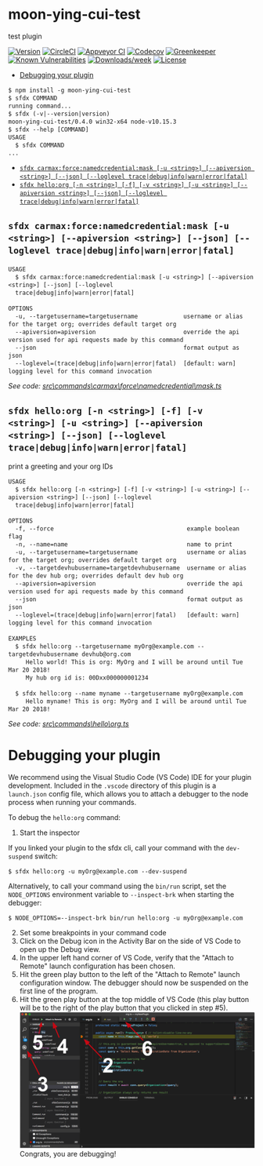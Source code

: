 moon-ying-cui-test
==================

test plugin

[![Version](https://img.shields.io/npm/v/moon-ying-cui-test.svg)](https://npmjs.org/package/moon-ying-cui-test)
[![CircleCI](https://circleci.com/gh/MoonCui-Ying/moon-ying-cui-test/tree/master.svg?style=shield)](https://circleci.com/gh/MoonCui-Ying/moon-ying-cui-test/tree/master)
[![Appveyor CI](https://ci.appveyor.com/api/projects/status/github/MoonCui-Ying/moon-ying-cui-test?branch=master&svg=true)](https://ci.appveyor.com/project/heroku/moon-ying-cui-test/branch/master)
[![Codecov](https://codecov.io/gh/MoonCui-Ying/moon-ying-cui-test/branch/master/graph/badge.svg)](https://codecov.io/gh/MoonCui-Ying/moon-ying-cui-test)
[![Greenkeeper](https://badges.greenkeeper.io/MoonCui-Ying/moon-ying-cui-test.svg)](https://greenkeeper.io/)
[![Known Vulnerabilities](https://snyk.io/test/github/MoonCui-Ying/moon-ying-cui-test/badge.svg)](https://snyk.io/test/github/MoonCui-Ying/moon-ying-cui-test)
[![Downloads/week](https://img.shields.io/npm/dw/moon-ying-cui-test.svg)](https://npmjs.org/package/moon-ying-cui-test)
[![License](https://img.shields.io/npm/l/moon-ying-cui-test.svg)](https://github.com/MoonCui-Ying/moon-ying-cui-test/blob/master/package.json)

<!-- toc -->
* [Debugging your plugin](#debugging-your-plugin)
<!-- tocstop -->
<!-- install -->
<!-- usage -->
```sh-session
$ npm install -g moon-ying-cui-test
$ sfdx COMMAND
running command...
$ sfdx (-v|--version|version)
moon-ying-cui-test/0.4.0 win32-x64 node-v10.15.3
$ sfdx --help [COMMAND]
USAGE
  $ sfdx COMMAND
...
```
<!-- usagestop -->
<!-- commands -->
* [`sfdx carmax:force:namedcredential:mask [-u <string>] [--apiversion <string>] [--json] [--loglevel trace|debug|info|warn|error|fatal]`](#sfdx-carmaxforcenamedcredentialmask--u-string---apiversion-string---json---loglevel-tracedebuginfowarnerrorfatal)
* [`sfdx hello:org [-n <string>] [-f] [-v <string>] [-u <string>] [--apiversion <string>] [--json] [--loglevel trace|debug|info|warn|error|fatal]`](#sfdx-helloorg--n-string--f--v-string--u-string---apiversion-string---json---loglevel-tracedebuginfowarnerrorfatal)

## `sfdx carmax:force:namedcredential:mask [-u <string>] [--apiversion <string>] [--json] [--loglevel trace|debug|info|warn|error|fatal]`

```
USAGE
  $ sfdx carmax:force:namedcredential:mask [-u <string>] [--apiversion <string>] [--json] [--loglevel 
  trace|debug|info|warn|error|fatal]

OPTIONS
  -u, --targetusername=targetusername             username or alias for the target org; overrides default target org
  --apiversion=apiversion                         override the api version used for api requests made by this command
  --json                                          format output as json
  --loglevel=(trace|debug|info|warn|error|fatal)  [default: warn] logging level for this command invocation
```

_See code: [src\commands\carmax\force\namedcredential\mask.ts](https://github.com/MoonCui-Ying/moon-ying-cui-test/blob/v0.4.0/src\commands\carmax\force\namedcredential\mask.ts)_

## `sfdx hello:org [-n <string>] [-f] [-v <string>] [-u <string>] [--apiversion <string>] [--json] [--loglevel trace|debug|info|warn|error|fatal]`

print a greeting and your org IDs

```
USAGE
  $ sfdx hello:org [-n <string>] [-f] [-v <string>] [-u <string>] [--apiversion <string>] [--json] [--loglevel 
  trace|debug|info|warn|error|fatal]

OPTIONS
  -f, --force                                      example boolean flag
  -n, --name=name                                  name to print
  -u, --targetusername=targetusername              username or alias for the target org; overrides default target org
  -v, --targetdevhubusername=targetdevhubusername  username or alias for the dev hub org; overrides default dev hub org
  --apiversion=apiversion                          override the api version used for api requests made by this command
  --json                                           format output as json
  --loglevel=(trace|debug|info|warn|error|fatal)   [default: warn] logging level for this command invocation

EXAMPLES
  $ sfdx hello:org --targetusername myOrg@example.com --targetdevhubusername devhub@org.com
     Hello world! This is org: MyOrg and I will be around until Tue Mar 20 2018!
     My hub org id is: 00Dxx000000001234
  
  $ sfdx hello:org --name myname --targetusername myOrg@example.com
     Hello myname! This is org: MyOrg and I will be around until Tue Mar 20 2018!
```

_See code: [src\commands\hello\org.ts](https://github.com/MoonCui-Ying/moon-ying-cui-test/blob/v0.4.0/src\commands\hello\org.ts)_
<!-- commandsstop -->
<!-- debugging-your-plugin -->
# Debugging your plugin
We recommend using the Visual Studio Code (VS Code) IDE for your plugin development. Included in the `.vscode` directory of this plugin is a `launch.json` config file, which allows you to attach a debugger to the node process when running your commands.

To debug the `hello:org` command: 
1. Start the inspector
  
If you linked your plugin to the sfdx cli, call your command with the `dev-suspend` switch: 
```sh-session
$ sfdx hello:org -u myOrg@example.com --dev-suspend
```
  
Alternatively, to call your command using the `bin/run` script, set the `NODE_OPTIONS` environment variable to `--inspect-brk` when starting the debugger:
```sh-session
$ NODE_OPTIONS=--inspect-brk bin/run hello:org -u myOrg@example.com
```

2. Set some breakpoints in your command code
3. Click on the Debug icon in the Activity Bar on the side of VS Code to open up the Debug view.
4. In the upper left hand corner of VS Code, verify that the "Attach to Remote" launch configuration has been chosen.
5. Hit the green play button to the left of the "Attach to Remote" launch configuration window. The debugger should now be suspended on the first line of the program. 
6. Hit the green play button at the top middle of VS Code (this play button will be to the right of the play button that you clicked in step #5).
<br><img src=".images/vscodeScreenshot.png" width="480" height="278"><br>
Congrats, you are debugging!
